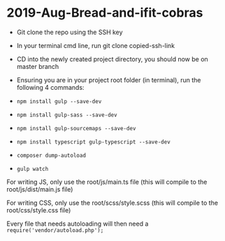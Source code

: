 # 2019-Aug-Bread-and-ifit-cobras

- Git clone the repo using the SSH key

- In your terminal cmd line, run git clone copied-ssh-link

- CD into the newly created project directory, you should now be on master branch
- Ensuring you are in your project root folder (in terminal), run the following 4 commands:

- `npm install gulp --save-dev`
- `npm install gulp-sass --save-dev`
- `npm install gulp-sourcemaps --save-dev`
- `npm install typescript gulp-typescript --save-dev`
- `composer dump-autoload`
- `gulp watch`

For writing JS, only use the root/js/main.ts file (this will compile to the root/js/dist/main.js file)

For writing CSS, only use the root/scss/style.scss (this will compile to the root/css/style.css file)

Every file that needs autoloading will then need a `require('vendor/autoload.php');`